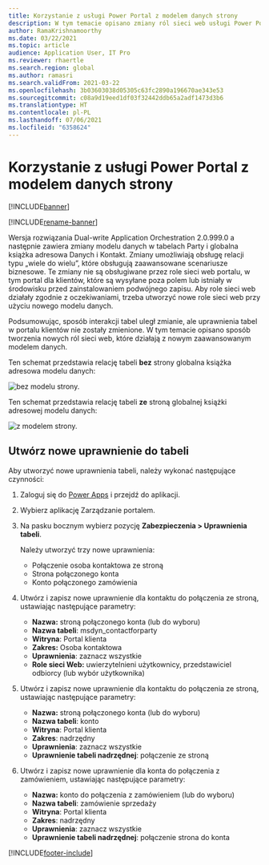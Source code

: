 ```yaml
---
title: Korzystanie z usługi Power Portal z modelem danych strony
description: W tym temacie opisano zmiany ról sieci web usługi Power Portal z powodu modelu danych stron w trybie podwójnego zapisu.
author: RamaKrishnamoorthy
ms.date: 03/22/2021
ms.topic: article
audience: Application User, IT Pro
ms.reviewer: rhaertle
ms.search.region: global
ms.author: ramasri
ms.search.validFrom: 2021-03-22
ms.openlocfilehash: 3b03603038d05305c63fc2890a196670ae343e53
ms.sourcegitcommit: c08a9d19eed1df03f32442ddb65a2adf1473d3b6
ms.translationtype: HT
ms.contentlocale: pl-PL
ms.lasthandoff: 07/06/2021
ms.locfileid: "6358624"
---
```

# <a name="using-power-portal-with-the-party-data-model"></a>Korzystanie z usługi Power Portal z modelem danych strony

[!INCLUDE[banner](../../includes/banner.md)]

[!INCLUDE[rename-banner](~/includes/cc-data-platform-banner.md)]

Wersja rozwiązania Dual-write Application Orchestration 2.0.999.0 a następnie zawiera zmiany modelu danych w tabelach Party i globalna książka adresowa Danych i Kontakt. Zmiany umożliwiają obsługę relacji typu „wiele do wielu”, które obsługują zaawansowane scenariusze biznesowe. Te zmiany nie są obsługiwane przez role sieci web portalu, w tym portal dla klientów, które są wysyłane poza polem lub istniały w środowisku przed zainstalowaniem podwójnego zapisu. Aby role sieci web działały zgodnie z oczekiwaniami, trzeba utworzyć nowe role sieci web przy użyciu nowego modelu danych. 

Podsumowując, sposób interakcji tabel uległ zmianie, ale uprawnienia tabel w portalu klientów nie zostały zmienione. W tym temacie opisano sposób tworzenia nowych ról sieci web, które działają z nowym zaawansowanym modelem danych.

Ten schemat przedstawia relację tabeli **bez** strony globalna książka adresowa modelu danych:

   ![bez modelu strony.](media/without-party-model.PNG)

Ten schemat przedstawia relację tabeli **ze** stroną globalnej książki adresowej modelu danych:

   ![z modelem strony.](media/with-party-model.png)

## <a name="create-a-new-table-permission"></a>Utwórz nowe uprawnienie do tabeli

Aby utworzyć nowe uprawnienia tabeli, należy wykonać następujące czynności:

1. Zaloguj się do [Power Apps](https://make.powerapps.com) i przejdź do aplikacji.
2. Wybierz aplikację Zarządzanie portalem.
3. Na pasku bocznym wybierz pozycję **Zabezpieczenia > Uprawnienia tabeli**.

    Należy utworzyć trzy nowe uprawnienia:

    + Połączenie osoba kontaktowa ze stroną
    + Strona połączonego konta
    + Konto połączonego zamówienia

4. Utwórz i zapisz nowe uprawnienie dla kontaktu do połączenia ze stroną, ustawiając następujące parametry:

    + **Nazwa:** stroną połączonego konta (lub do wyboru)
    + **Nazwa tabeli**: msdyn_contactforparty
    + **Witryna**: Portal klienta
    + **Zakres:** Osoba kontaktowa
    + **Uprawnienia**: zaznacz wszystkie
    + **Role sieci Web:** uwierzytelnieni użytkownicy, przedstawiciel odbiorcy (lub wybór użytkownika)

5. Utwórz i zapisz nowe uprawnienie dla kontaktu do połączenia ze stroną, ustawiając następujące parametry:

    + **Nazwa:** stroną połączonego konta (lub do wyboru)
    + **Nazwa tabeli**: konto
    + **Witryna**: Portal klienta
    + **Zakres**: nadrzędny
    + **Uprawnienia**: zaznacz wszystkie
    + **Uprawnienie tabeli nadrzędnej**: połączenie ze stroną

6. Utwórz i zapisz nowe uprawnienie dla konta do połączenia z zamówieniem, ustawiając następujące parametry:

    + **Nazwa:** konto do połączenia z zamówieniem (lub do wyboru)
    + **Nazwa tabeli**: zamówienie sprzedaży
    + **Witryna**: Portal klienta
    + **Zakres**: nadrzędny
    + **Uprawnienia**: zaznacz wszystkie
    + **Uprawnienie tabeli nadrzędnej**: połączenie strona do konta

[!INCLUDE[footer-include](../../../../includes/footer-banner.md)]
